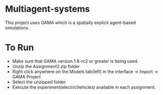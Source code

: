 # Multiagent-systems

This project uses GAMA which is a spatially explicit agent-based simulations.

# To Run #

* Make sure that GAMA version 1.8-rc2 or greater is being used.
* Unzip the Assignment2.zip folder 
* Right click anywhere on the Models tab(left) in the interface -> Import -> GAMA Project
* Select the unzipped folder
* Execute the experiment(electricVehicles) available in each assignment.
